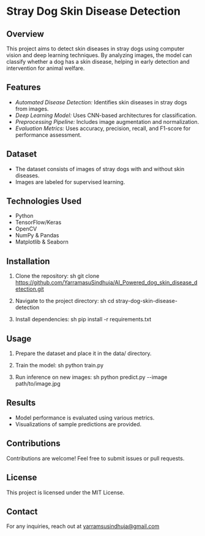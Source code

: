 # Stray Dog Skin Disease Detection

## Overview
This project aims to detect skin diseases in stray dogs using computer vision and deep learning techniques. By analyzing images, the model can classify whether a dog has a skin disease, helping in early detection and intervention for animal welfare.

## Features
- *Automated Disease Detection:* Identifies skin diseases in stray dogs from images.
- *Deep Learning Model:* Uses CNN-based architectures for classification.
- *Preprocessing Pipeline:* Includes image augmentation and normalization.
- *Evaluation Metrics:* Uses accuracy, precision, recall, and F1-score for performance assessment.

## Dataset
- The dataset consists of images of stray dogs with and without skin diseases.
- Images are labeled for supervised learning.

## Technologies Used
- Python
- TensorFlow/Keras
- OpenCV
- NumPy & Pandas
- Matplotlib & Seaborn

## Installation
1. Clone the repository:
   sh
   git clone https://github.com/YarramasuSindhuja/AI_Powered_dog_skin_disease_detection.git
   
2. Navigate to the project directory:
   sh
   cd stray-dog-skin-disease-detection
   
3. Install dependencies:
   sh
   pip install -r requirements.txt
   

## Usage
1. Prepare the dataset and place it in the data/ directory.
2. Train the model:
   sh
   python train.py
   
3. Run inference on new images:
   sh
   python predict.py --image path/to/image.jpg
   

## Results
- Model performance is evaluated using various metrics.
- Visualizations of sample predictions are provided.

## Contributions
Contributions are welcome! Feel free to submit issues or pull requests.

## License
This project is licensed under the MIT License.

## Contact
For any inquiries, reach out at yarramsusindhuja@gmail.com

